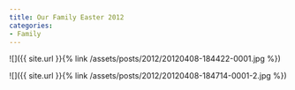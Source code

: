 ```yaml
---
title: Our Family Easter 2012
categories:
- Family
---
```


![]({{ site.url }}{% link /assets/posts/2012/20120408-184422-0001.jpg %})

![]({{ site.url }}{% link /assets/posts/2012/20120408-184714-0001-2.jpg %})
